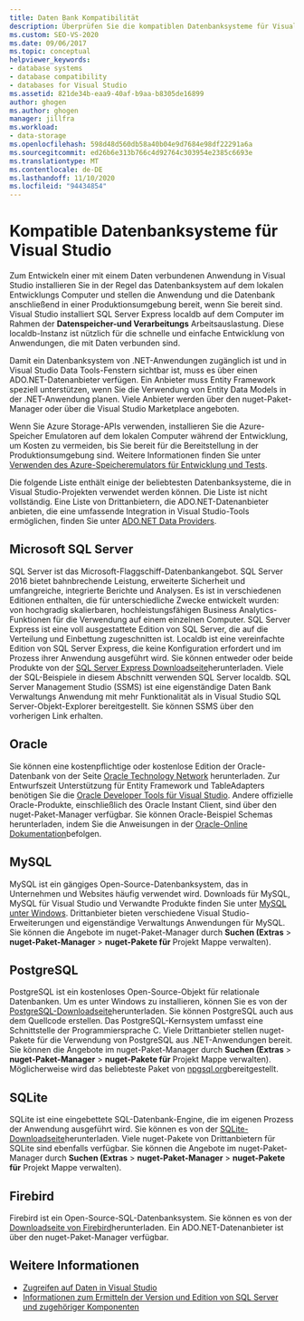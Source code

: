 ```yaml
---
title: Daten Bank Kompatibilität
description: Überprüfen Sie die kompatiblen Datenbanksysteme für Visual Studio, z. b. Microsoft SQL Server, Oracle, MySQL, PostgreSQL, SQLite und Firebird.
ms.custom: SEO-VS-2020
ms.date: 09/06/2017
ms.topic: conceptual
helpviewer_keywords:
- database systems
- database compatibility
- databases for Visual Studio
ms.assetid: 821de34b-eaa9-40af-b9aa-b8305de16899
author: ghogen
ms.author: ghogen
manager: jillfra
ms.workload:
- data-storage
ms.openlocfilehash: 598d48d560db58a40b04e9d7684e98df22291a6a
ms.sourcegitcommit: ed26b6e313b766c4d92764c303954e2385c6693e
ms.translationtype: MT
ms.contentlocale: de-DE
ms.lasthandoff: 11/10/2020
ms.locfileid: "94434854"
---
```

# <a name="compatible-database-systems-for-visual-studio"></a>Kompatible Datenbanksysteme für Visual Studio

Zum Entwickeln einer mit einem Daten verbundenen Anwendung in Visual Studio installieren Sie in der Regel das Datenbanksystem auf dem lokalen Entwicklungs Computer und stellen die Anwendung und die Datenbank anschließend in einer Produktionsumgebung bereit, wenn Sie bereit sind. Visual Studio installiert SQL Server Express localdb auf dem Computer im Rahmen der **Datenspeicher-und Verarbeitungs** Arbeitsauslastung. Diese localdb-Instanz ist nützlich für die schnelle und einfache Entwicklung von Anwendungen, die mit Daten verbunden sind.

Damit ein Datenbanksystem von .NET-Anwendungen zugänglich ist und in Visual Studio Data Tools-Fenstern sichtbar ist, muss es über einen ADO.NET-Datenanbieter verfügen. Ein Anbieter muss Entity Framework speziell unterstützen, wenn Sie die Verwendung von Entity Data Models in der .NET-Anwendung planen. Viele Anbieter werden über den nuget-Paket-Manager oder über die Visual Studio Marketplace angeboten.

Wenn Sie Azure Storage-APIs verwenden, installieren Sie die Azure-Speicher Emulatoren auf dem lokalen Computer während der Entwicklung, um Kosten zu vermeiden, bis Sie bereit für die Bereitstellung in der Produktionsumgebung sind. Weitere Informationen finden Sie unter [Verwenden des Azure-Speicheremulators für Entwicklung und Tests](/azure/storage/common/storage-use-emulator).

Die folgende Liste enthält einige der beliebtesten Datenbanksysteme, die in Visual Studio-Projekten verwendet werden können. Die Liste ist nicht vollständig. Eine Liste von Drittanbietern, die ADO.NET-Datenanbieter anbieten, die eine umfassende Integration in Visual Studio-Tools ermöglichen, finden Sie unter [ADO.NET Data Providers](/dotnet/framework/data/adonet/data-providers).

## <a name="microsoft-sql-server"></a>Microsoft SQL Server

SQL Server ist das Microsoft-Flaggschiff-Datenbankangebot. SQL Server 2016 bietet bahnbrechende Leistung, erweiterte Sicherheit und umfangreiche, integrierte Berichte und Analysen. Es ist in verschiedenen Editionen enthalten, die für unterschiedliche Zwecke entwickelt wurden: von hochgradig skalierbaren, hochleistungsfähigen Business Analytics-Funktionen für die Verwendung auf einem einzelnen Computer. SQL Server Express ist eine voll ausgestattete Edition von SQL Server, die auf die Verteilung und Einbettung zugeschnitten ist.  Localdb ist eine vereinfachte Edition von SQL Server Express, die keine Konfiguration erfordert und im Prozess ihrer Anwendung ausgeführt wird. Sie können entweder oder beide Produkte von der [SQL Server Express Downloadseite](https://www.microsoft.com/sql-server/sql-server-editions-express)herunterladen. Viele der SQL-Beispiele in diesem Abschnitt verwenden SQL Server localdb. SQL Server Management Studio (SSMS) ist eine eigenständige Daten Bank Verwaltungs Anwendung mit mehr Funktionalität als in Visual Studio SQL Server-Objekt-Explorer bereitgestellt. Sie können SSMS über den vorherigen Link erhalten.

## <a name="oracle"></a>Oracle

Sie können eine kostenpflichtige oder kostenlose Edition der Oracle-Datenbank von der Seite [Oracle Technology Network](https://www.oracle.com/database/technologies/oracle-database-software-downloads.html) herunterladen. Zur Entwurfszeit Unterstützung für Entity Framework und TableAdapters benötigen Sie die [Oracle Developer Tools für Visual Studio](https://www.oracle.com/database/technologies/developer-tools/visual-studio/). Andere offizielle Oracle-Produkte, einschließlich des Oracle Instant Client, sind über den nuget-Paket-Manager verfügbar. Sie können Oracle-Beispiel Schemas herunterladen, indem Sie die Anweisungen in der [Oracle-Online Dokumentation](https://docs.oracle.com/cd/E11882_01/server.112/e10831/toc.htm)befolgen.

## <a name="mysql"></a>MySQL

MySQL ist ein gängiges Open-Source-Datenbanksystem, das in Unternehmen und Websites häufig verwendet wird. Downloads für MySQL, MySQL für Visual Studio und Verwandte Produkte finden Sie unter [MySQL unter Windows](https://www.mysql.com/why-mysql/windows/). Drittanbieter bieten verschiedene Visual Studio-Erweiterungen und eigenständige Verwaltungs Anwendungen für MySQL. Sie können die Angebote im nuget-Paket-Manager durch **Suchen (Extras**  >  **nuget-Paket-Manager**  >  **nuget-Pakete für** Projekt Mappe verwalten).

## <a name="postgresql"></a>PostgreSQL

PostgreSQL ist ein kostenloses Open-Source-Objekt für relationale Datenbanken. Um es unter Windows zu installieren, können Sie es von der [PostgreSQL-Downloadseite](https://www.postgresql.org/download/windows/)herunterladen. Sie können PostgreSQL auch aus dem Quellcode erstellen. Das PostgreSQL-Kernsystem umfasst eine Schnittstelle der Programmiersprache C. Viele Drittanbieter stellen nuget-Pakete für die Verwendung von PostgreSQL aus .NET-Anwendungen bereit. Sie können die Angebote im nuget-Paket-Manager durch **Suchen (Extras**  >  **nuget-Paket-Manager**  >  **nuget-Pakete für** Projekt Mappe verwalten). Möglicherweise wird das beliebteste Paket von [npgsql.org](http://www.npgsql.org)bereitgestellt.

## <a name="sqlite"></a>SQLite

SQLite ist eine eingebettete SQL-Datenbank-Engine, die im eigenen Prozess der Anwendung ausgeführt wird. Sie können es von der [SQLite-Downloadseite](https://www.sqlite.org/download.html)herunterladen. Viele nuget-Pakete von Drittanbietern für SQLite sind ebenfalls verfügbar. Sie können die Angebote im nuget-Paket-Manager durch **Suchen (Extras**  >  **nuget-Paket-Manager**  >  **nuget-Pakete für** Projekt Mappe verwalten).

## <a name="firebird"></a>Firebird

Firebird ist ein Open-Source-SQL-Datenbanksystem. Sie können es von der [Downloadseite von Firebird](http://firebirdsql.org/en/downloads/)herunterladen. Ein ADO.NET-Datenanbieter ist über den nuget-Paket-Manager verfügbar.

## <a name="see-also"></a>Weitere Informationen

- [Zugreifen auf Daten in Visual Studio](../data-tools/accessing-data-in-visual-studio.md)
- [Informationen zum Ermitteln der Version und Edition von SQL Server und zugehöriger Komponenten](https://support.microsoft.com/help/321185/how-to-determine-the-version-edition-and-update-level-of-sql-server-an)
